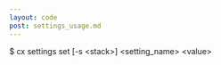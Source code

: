 ```yaml
---
layout: code
post: settings_usage.md
---
```



$ cx settings set [-s &lt;stack&gt;] &lt;setting_name&gt; &lt;value&gt;
